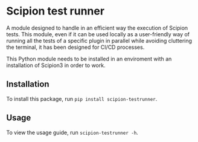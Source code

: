 # Scipion test runner
A module designed to handle in an efficient way the execution of Scipion tests.
This module, even if it can be used locally as a user-friendly way of running all the tests of a specific plugin in parallel while avoiding cluttering the terminal, it has been designed for CI/CD processes.

This Python module needs to be installed in an enviroment with an installation of Scipion3 in order to work.

## Installation
To install this package, run `pip install scipion-testrunner`.

## Usage
To view the usage guide, run `scipion-testrunner -h`.
